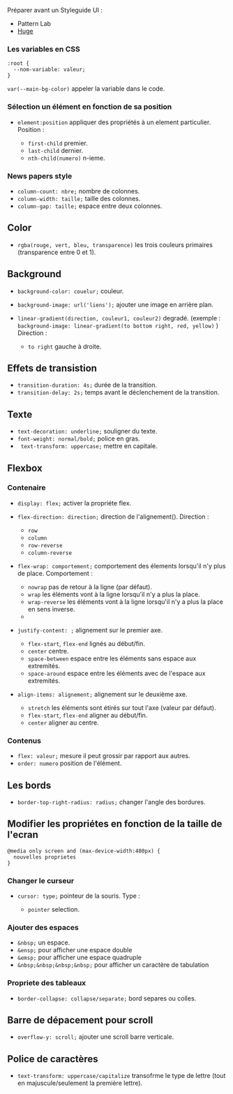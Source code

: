 Préparer avant un Styleguide UI :

* Pattern Lab
* [Huge](https://hugeinc.github.io/styleguide)

### Les variables en CSS

```
:root {
  --nom-variable: valeur;
}
```
`var(--main-bg-color)` appeler la variable dans le code.

### Sélection un élément en fonction de sa position

* `element:position` appliquer des propriétés à un element particulier. Position : 

    * `first-child` premier.
    * `last-child` dernier.
    * `nth-child(numero)` n-ieme.

### News papers style

* `column-count: nbre;` nombre de colonnes.
* `column-width: taille;` taille des colonnes.
* `column-gap: taille;` espace entre deux colonnes.

## Color

* `rgba(rouge, vert, bleu, transparence)` les trois couleurs primaires (transparence entre 0 et 1).

## Background

* `background-color: couelur;` couleur.
* `background-image: url('liens');` ajouter une image en arrière plan.
* `linear-gradient(direction, couleur1, couleur2)` degradé. (exemple :  `background-image: linear-gradient(to bottom right, red, yellow)` ) Direction :
    
	* `to right` gauche à droite.

## Effets de transistion

* `transition-duration: 4s;` durée de la transition.
* `transition-delay: 2s;` temps avant le déclenchement de la transition.

## Texte

* `text-decoration: underline;` souligner du texte.
* `font-weight: normal/bold;` police en gras.
* ` text-transform: uppercase;` mettre en capitale.

## Flexbox

### Contenaire

* `display: flex;` activer la propriéte flex.
* `flex-direction: direction;` direction de l'alignement(). Direction :

    * `row`
    * `column`
    * `row-reverse`
    * `column-reverse`

* `flex-wrap: comportement;` comportement des élements lorsqu'il n'y plus de place. Comportement :
    
    * `nowrap` pas de retour à la ligne (par défaut).
    * `wrap` les éléments vont à la ligne lorsqu'il n'y a plus la place.
    * `wrap-reverse` les éléments vont à la ligne lorsqu'il n'y a plus la place en sens inverse.
    * 

* `justify-content: ;` alignement sur le premier axe.
    
    * `flex-start`, `flex-end` lignés au début/fin.
    * `center` centre.
    * `space-between` espace entre les éléments sans espace aux extremités.
    * `space-around` espace entre les éléments avec de l'espace aux extremités.

* `align-items: alignement;` alignement sur le deuxième axe.

    * `stretch` les éléments sont étirés sur tout l'axe (valeur par défaut).
    * `flex-start`, `flex-end` aligner au début/fin.
    * `center` aligner au centre.

### Contenus

* `flex: valeur;` mesure il peut grossir par rapport aux autres.
* `order: numero` position de l'élément.

## Les bords

* `border-top-right-radius: radius;` changer l'angle des bordures.

## Modifier les propriétes en fonction de la taille de l'ecran

```
@media only screen and (max-device-width:480px) {
  nouvelles proprietes
}
```
### Changer le curseur

* `cursor: type;` pointeur de la souris. Type :
	
	* `pointer` selection.

### Ajouter des espaces

* `&nbsp;` un espace.
* `&ensp;` pour afficher une espace double
* `&emsp;` pour afficher une espace quadruple
* `&nbsp;&nbsp;&nbsp;&nbsp;` pour afficher un caractère de tabulation

### Propriete des tableaux

* `border-collapse: collapse/separate;` bord separes ou colles.

## Barre de dépacement pour scroll

* `overflow-y: scroll;` ajouter une scroll barre verticale.

## Police de caractères

* `text-transform: uppercase/capitalize` transofrme le type de lettre (tout en majuscule/seulement la première lettre).
